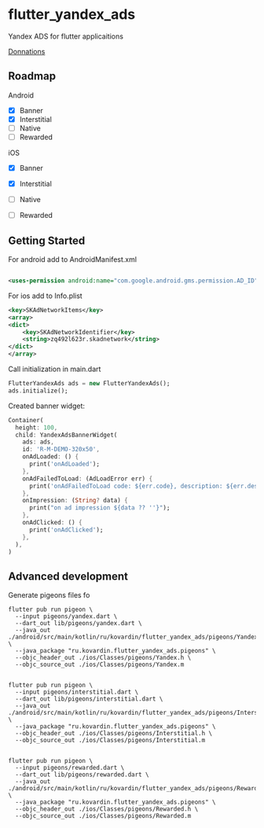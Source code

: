 # flutter_yandex_ads

Yandex ADS for flutter applicaitions

[Donnations](https://www.tinkoff.ru/cf/6xz8n4h0LzO)

## Roadmap

Android
- [x] Banner
- [x] Interstitial
- [ ] Native
- [ ] Rewarded

iOS
- [x] Banner
- [x] Interstitial
- [ ] Native
- [ ] Rewarded


## Getting Started

For android add to AndroidManifest.xml

```xml

<uses-permission android:name="com.google.android.gms.permission.AD_ID" tools:node="remove"/>
```

For ios add to Info.plist

```xml
<key>SKAdNetworkItems</key>
<array>
<dict>
    <key>SKAdNetworkIdentifier</key>
    <string>zq492l623r.skadnetwork</string>
</dict>
</array>
```

Call initialization in main.dart

```dart
FlutterYandexAds ads = new FlutterYandexAds();
ads.initialize();
```

Created banner widget:

```dart
Container(
  height: 100,
  child: YandexAdsBannerWidget(
    ads: ads,
    id: 'R-M-DEMO-320x50',
    onAdLoaded: () {
      print('onAdLoaded');
    },
    onAdFailedToLoad: (AdLoadError err) {
      print('onAdFailedToLoad code: ${err.code}, description: ${err.description}');
    },
    onImpression: (String? data) {
      print("on ad impression ${data ?? ''}");
    },
    onAdClicked: () {
      print('onAdClicked');
    },
  ),
)
```

## Advanced development

Generate pigeons files fo

```
flutter pub run pigeon \
  --input pigeons/yandex.dart \
  --dart_out lib/pigeons/yandex.dart \
  --java_out ./android/src/main/kotlin/ru/kovardin/flutter_yandex_ads/pigeons/Yandex.java \
  --java_package "ru.kovardin.flutter_yandex_ads.pigeons" \
  --objc_header_out ./ios/Classes/pigeons/Yandex.h \
  --objc_source_out ./ios/Classes/pigeons/Yandex.m


flutter pub run pigeon \
  --input pigeons/interstitial.dart \
  --dart_out lib/pigeons/interstitial.dart \
  --java_out ./android/src/main/kotlin/ru/kovardin/flutter_yandex_ads/pigeons/Interstitial.java \
  --java_package "ru.kovardin.flutter_yandex_ads.pigeons" \
  --objc_header_out ./ios/Classes/pigeons/Interstitial.h \
  --objc_source_out ./ios/Classes/pigeons/Interstitial.m


flutter pub run pigeon \
  --input pigeons/rewarded.dart \
  --dart_out lib/pigeons/rewarded.dart \
  --java_out ./android/src/main/kotlin/ru/kovardin/flutter_yandex_ads/pigeons/Rewarded.java \
  --java_package "ru.kovardin.flutter_yandex_ads.pigeons" \
  --objc_header_out ./ios/Classes/pigeons/Rewarded.h \
  --objc_source_out ./ios/Classes/pigeons/Rewarded.m
